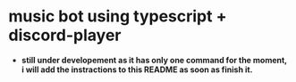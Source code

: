 # music bot using typescript + discord-player

- **still under developement as it has only one command for the moment, i will add the instractions to this README as soon as finish it.**